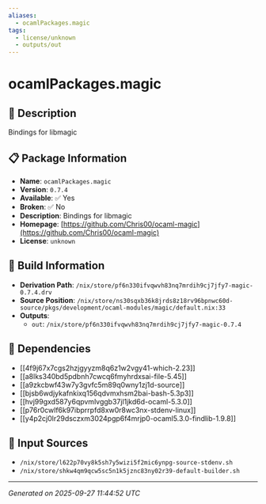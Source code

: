 ```yaml
---
aliases:
  - ocamlPackages.magic
tags:
  - license/unknown
  - outputs/out
---
```


# ocamlPackages.magic

## 📝 Description

Bindings for libmagic

## 📋 Package Information

- **Name**: `ocamlPackages.magic`
- **Version**: `0.7.4`
- **Available**: ✅ Yes
- **Broken**: ✅ No
- **Description**: Bindings for libmagic
- **Homepage**: [https://github.com/Chris00/ocaml-magic](https://github.com/Chris00/ocaml-magic)
- **License**: `unknown`

## 🔧 Build Information

- **Derivation Path**: `/nix/store/pf6n330ifvqwvh83nq7mrdih9cj7jfy7-magic-0.7.4.drv`
- **Source Position**: `/nix/store/ns30sqxb36k8jrds8z18rv96bpnwc60d-source/pkgs/development/ocaml-modules/magic/default.nix:33`
- **Outputs**:
  - `out`:  `/nix/store/pf6n330ifvqwvh83nq7mrdih9cj7jfy7-magic-0.7.4`

## 🔗 Dependencies

- [[4f9j67x7cgs2hzjgyyzm8q6z1w2vgy41-which-2.23]]
- [[a8lks340bd5pdbnh7cwcq6fmyhrdxsai-file-5.45]]
- [[a9zkcbwf43w7y3gvfc5m89q0wny1zj1d-source]]
- [[bjsb6wdjykafnkixq156qdvmxhsm2bai-bash-5.3p3]]
- [[hvj99gxd587y6qpvmlvggb37jl1jkd6d-ocaml-5.3.0]]
- [[p76r0cwlf6k97ibprrpfd8xw0r8wc3nx-stdenv-linux]]
- [[y4p2cj0lr29dsczxm3024pgp6f4mrjp0-ocaml5.3.0-findlib-1.9.8]]

## 📁 Input Sources

- `/nix/store/l622p70vy8k5sh7y5wizi5f2mic6ynpg-source-stdenv.sh`
- `/nix/store/shkw4qm9qcw5sc5n1k5jznc83ny02r39-default-builder.sh`

---
*Generated on 2025-09-27 11:44:52 UTC*
